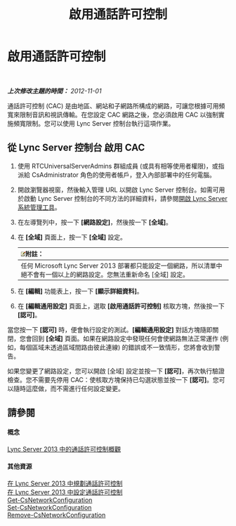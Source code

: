 ﻿---
title: 啟用通話許可控制
TOCTitle: 啟用通話許可控制
ms:assetid: 015f5c8f-2f90-4b9e-8149-b33767e90582
ms:mtpsurl: https://technet.microsoft.com/zh-tw/library/Gg520942(v=OCS.15)
ms:contentKeyID: 49289896
ms.date: 08/10/2015
mtps_version: v=OCS.15
ms.translationtype: HT
---

# 啟用通話許可控制

 

_**上次修改主題的時間：** 2012-11-01_

通話許可控制 (CAC) 是由地區、網站和子網路所構成的網路，可讓您根據可用頻寬來限制音訊和視訊傳輸。在您設定 CAC 網路之後，您必須啟用 CAC 以強制實施頻寬限制。您可以使用 Lync Server 控制台執行這項作業。

## 從 Lync Server 控制台 啟用 CAC

1.  使用 RTCUniversalServerAdmins 群組成員 (或具有相等使用者權限)，或指派給 CsAdministrator 角色的使用者帳戶，登入內部部署中的任何電腦。

2.  開啟瀏覽器視窗，然後輸入管理 URL 以開啟 Lync Server 控制台。如需可用於啟動 Lync Server 控制台的不同方法的詳細資料，請參閱[開啟 Lync Server 系統管理工具](lync-server-2013-open-lync-server-administrative-tools.md)。

3.  在左導覽列中，按一下 **\[網路設定\]**，然後按一下 **\[全域\]**。

4.  在 **\[全域\]** 頁面上，按一下 **\[全域\]** 設定。
    
    <table>
    <thead>
    <tr class="header">
    <th><img src="images/Gg398811.note(OCS.15).gif" title="note" alt="note" />附註：</th>
    </tr>
    </thead>
    <tbody>
    <tr class="odd">
    <td>任何 Microsoft Lync Server 2013 部署都只能設定一個網路，所以清單中絕不會有一個以上的網路設定。您無法重新命名 [全域] 設定。</td>
    </tr>
    </tbody>
    </table>


5.  在 **\[編輯\]** 功能表上，按一下 **\[顯示詳細資料\]**。

6.  在 **\[編輯通用設定\]** 頁面上，選取 **\[啟用通話許可控制\]** 核取方塊，然後按一下 **\[認可\]**。

當您按一下 **\[認可\]** 時，便會執行設定的測試。**\[編輯通用設定\]** 對話方塊隨即關閉，您會回到 **\[全域\]** 頁面。如果在網路設定中發現任何會使網路無法正常運作 (例如，每個區域未透過區域間路由彼此連線) 的錯誤或不一致情形，您將會收到警告。

如果您變更了網路設定，您可以開啟 \[全域\] 設定並按一下 **\[認可\]**，再次執行驗證檢查。您不需要先停用 CAC：使核取方塊保持已勾選狀態並按一下 **\[認可\]**。您可以隨時這麼做，而不需進行任何設定變更。

## 請參閱

#### 概念

[Lync Server 2013 中的通話許可控制概觀](lync-server-2013-overview-of-call-admission-control.md)  

#### 其他資源

[在 Lync Server 2013 中規劃通話許可控制](lync-server-2013-planning-for-call-admission-control.md)  
[在 Lync Server 2013 中設定通話許可控制](lync-server-2013-configure-call-admission-control.md)  
[Get-CsNetworkConfiguration](get-csnetworkconfiguration.md)  
[Set-CsNetworkConfiguration](set-csnetworkconfiguration.md)  
[Remove-CsNetworkConfiguration](remove-csnetworkconfiguration.md)

